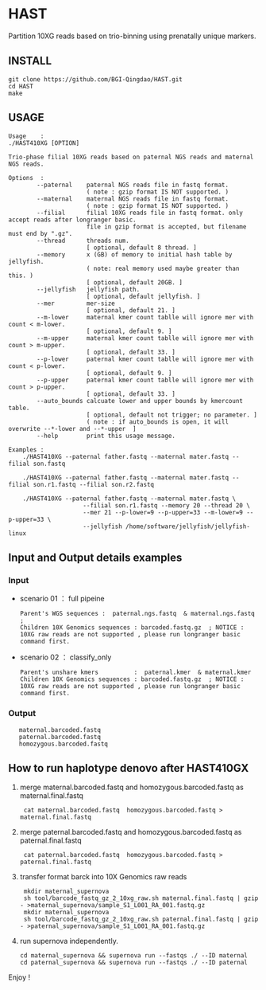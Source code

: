 # HAST
Partition 10XG reads based on trio-binning using prenatally unique markers.

## INSTALL

```
git clone https://github.com/BGI-Qingdao/HAST.git
cd HAST
make
```

## USAGE

```
Usage    :
./HAST410XG [OPTION]

Trio-phase filial 10XG reads based on paternal NGS reads and maternal NGS reads.

Options  :
        --paternal    paternal NGS reads file in fastq format.
                      ( note : gzip format IS NOT supported. )
        --maternal    maternal NGS reads file in fastq format.
                      ( note : gzip format IS NOT supported. )
        --filial      filial 10XG reads file in fastq format. only accept reads after longranger basic.
                      file in gzip format is accepted, but filename must end by ".gz".
        --thread      threads num.
                      [ optional, default 8 thread. ]
        --memory      x (GB) of memory to initial hash table by jellyfish.
                      ( note: real memory used maybe greater than this. )
                      [ optional, default 20GB. ]
        --jellyfish   jellyfish path.
                      [ optional, default jellyfish. ]
        --mer         mer-size
                      [ optional, default 21. ]
        --m-lower     maternal kmer count tablle will ignore mer with count < m-lower.
                      [ optional, default 9. ]
        --m-upper     maternal kmer count tablle will ignore mer with count > m-upper.
                      [ optional, default 33. ]
        --p-lower     paternal kmer count tablle will ignore mer with count < p-lower.
                      [ optional, default 9. ]
        --p-upper     paternal kmer count tablle will ignore mer with count > p-upper.
                      [ optional, default 33. ]
        --auto_bounds calcuate lower and upper bounds by kmercount table.
                      [ optional, default not trigger; no parameter. ]
                      ( note : if auto_bounds is open, it will overwrite --*-lower and --*-upper  ]
        --help        print this usage message.

Examples :
    ./HAST410XG --paternal father.fastq --maternal mater.fastq --filial son.fastq

    ./HAST410XG --paternal father.fastq --maternal mater.fastq --filial son.r1.fastq --filial son.r2.fastq

    ./HAST410XG --paternal father.fastq --maternal mater.fastq \
                     --filial son.r1.fastq --memory 20 --thread 20 \
                     --mer 21 --p-lower=9 --p-upper=33 --m-lower=9 --p-upper=33 \
                     --jellyfish /home/software/jellyfish/jellyfish-linux
```

## Input and Output details examples


        
### Input 

*  scenario 01 ： full pipeine

       Parent's WGS sequences :  paternal.ngs.fastq  & maternal.ngs.fastq ;
       Children 10X Genomics sequences : barcoded.fastq.gz  ; NOTICE : 10XG raw reads are not supported , please run longranger basic command first.
      
*  scenario 02 ： classify_only

       Parent's unshare kmers          :  paternal.kmer  & maternal.kmer
       Children 10X Genomics sequences : barcoded.fastq.gz  ; NOTICE : 10XG raw reads are not supported , please run longranger basic command first.

### Output
      
       maternal.barcoded.fastq
       paternal.barcoded.fastq
       homozygous.barcoded.fastq
      
## How to run haplotype denovo after HAST410GX

1. merge maternal.barcoded.fastq and homozygous.barcoded.fastq as maternal.final.fastq
      
        cat maternal.barcoded.fastq  homozygous.barcoded.fastq > maternal.final.fastq
     
2. merge paternal.barcoded.fastq and homozygous.barcoded.fastq as paternal.final.fastq 

        cat paternal.barcoded.fastq  homozygous.barcoded.fastq > paternal.final.fastq 
   
3. transfer format barck into 10X Genomics raw reads 
        
        mkdir maternal_supernova
        sh tool/barcode_fastq_gz_2_10xg_raw.sh maternal.final.fastq | gzip - >maternal_supernova/sample_S1_L001_RA_001.fastq.gz
        mkdir maternal_supernova
        sh tool/barcode_fastq_gz_2_10xg_raw.sh paternal.final.fastq | gzip - >paternal_supernova/sample_S1_L001_RA_001.fastq.gz 

4. run supernova independently.
       
       cd maternal_supernova && supernova run --fastqs ./ --ID maternal 
       cd paternal_supernova && supernova run --fastqs ./ --ID paternal 
       
Enjoy !
